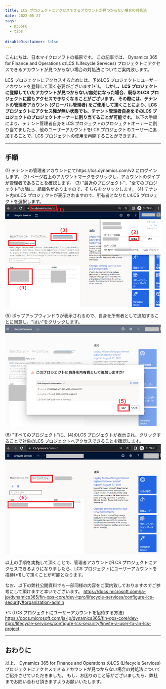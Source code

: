 ```yaml
---
title: LCS プロジェクトにアクセスできるアカウントが見つからない場合の対処法
date: 2022-05-27
tags:
  - D365FO
  - tips

disableDisclaimer: false
---
```


こんにちは、日本マイクロソフトの福原です。
この記事では、 Dynamics 365 for Finance and Operations のLCS (Lifecycle Services) プロジェクトにアクセスできるアカウントが見つからない場合の対処法についてご案内致します。

<!-- more -->


LCS プロジェクトにアクセスするためには、予めLCS プロジェクトにユーザーアカウントを登録して頂く必要がございます(*1)。
**しかし、LCS プロジェクトに登録していたアカウントが見つからない/無効になった場合、既存のLCS プロジェクトに誰もアクセスできなくなることがございます。**
**その際には、テナントの管理者アカウント (グローバル管理者) をご使用して頂くことにより、LCS プロジェクトにアクセス権が無い状態でも、テナント管理者自身をそのLCS プロジェクトのプロジェクトオーナーに割り当てることが可能です。**
以下の手順により、テナント管理者自身をLCS プロジェクトのプロジェクトオーナーに割り当てましたら、他のユーザーアカウントをLCS プロジェクトのユーザーに追加することで、LCS プロジェクトの使用を再開することができます。

---
## 手順
(1) テナントの管理者アカウントにてhttps://lcs.dynamics.com/v2 にログインします。
(2) ページ右上のアカウントマークをクリックし、アカウントのタイプが管理者であることを確認します。
(3) "最近のプロジェクト"、"全てのプロジェクト"の隣に、組織名がありますので、そちらをクリックします。
(4) テナント内のLCS プロジェクトが表示されますので、所有者となりたいLCS プロジェクトを選択します。
![](./no-one-can-access-LCS-project/steps01.png)

(5) ポップアップウィンドウが表示されるので、自身を所有者として追加することに同意し、"はい"をクリックします。
![](./no-one-can-access-LCS-project/steps02.png)

(6) "すべてのプロジェクト"に、(4)のLCS プロジェクトが表示され、クリックすることで対象のLCS プロジェクトへアクセスできることを確認します。
![](./no-one-can-access-LCS-project/steps03.png)

以上の手順を実施して頂くことで、管理者アカウントがLCS プロジェクトにアクセスできるようになりましたら、LCS プロジェクトにユーザーアカウントを招待(*1)して頂くことが可能となります。

なお、以下の弊社公開資料でも一部同様の内容をご案内致しておりますのでご参考にして頂けますと幸いでございます。
https://docs.microsoft.com/ja-jp/dynamics365/fin-ops-core/dev-itpro/lifecycle-services/configure-lcs-security#organization-admin

*1: (LCS プロジェクトにユーザーアカウントを招待する方法) 
https://docs.microsoft.com/ja-jp/dynamics365/fin-ops-core/dev-itpro/lifecycle-services/configure-lcs-security#invite-a-user-to-an-lcs-project


---
## おわりに  

以上、 Dynamics 365 for Finance and Operations のLCS (Lifecycle Services) プロジェクトにアクセスできるアカウントが見つからない場合の対処法についてご紹介させていただきました。
もし、お困りのこと等がございましたら、弊社までお問い合わせ頂きますようお願いいたします。

